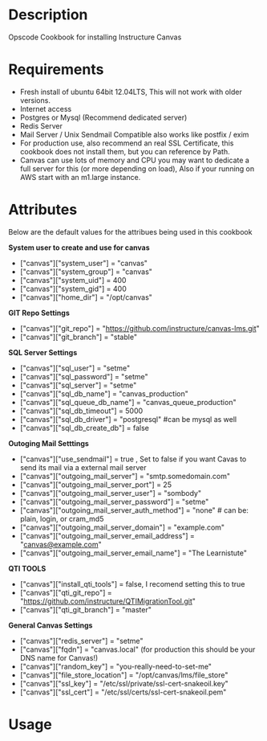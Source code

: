 Description
===========

Opscode Cookbook for installing Instructure Canvas 

Requirements
============
* Fresh install of ubuntu 64bit 12.04LTS, This will not work with older versions.
* Internet access 
* Postgres or Mysql (Recommend dedicated server)
* Redis Server
* Mail Server / Unix Sendmail Compatible also works like postfix / exim
* For production use, also recommend an real SSL Certificate, this cookbook does not install them, but you can reference by Path.
* Canvas can use lots of memory and CPU you may want to dedicate a full server for this (or more depending on load), Also if your running on AWS
start with an m1.large instance.


Attributes
==========
Below are the default values for the attribues being used in this cookbook

**System user to create and use for canvas**
* ["canvas"]["system_user"]  = "canvas"
* ["canvas"]["system_group"] = "canvas"
* ["canvas"]["system_uid"]   = 400
* ["canvas"]["system_gid"]   = 400
* ["canvas"]["home_dir"]     = "/opt/canvas"

**GIT Repo Settings**
* ["canvas"]["git_repo"]     = "https://github.com/instructure/canvas-lms.git"
* ["canvas"]["git_branch"]   = "stable"

**SQL Server Settings**
* ["canvas"]["sql_user"]     = "setme"
* ["canvas"]["sql_password"] = "setme"
* ["canvas"]["sql_server"]   = "setme"
* ["canvas"]["sql_db_name"]  = "canvas_production"
* ["canvas"]["sql_queue_db_name"]  = "canvas_queue_production"
* ["canvas"]["sql_db_timeout"]     = 5000
* ["canvas"]["sql_db_driver"]      = "postgresql" #can be mysql as well
* ["canvas"]["sql_db_create_db"]   = false

**Outoging Mail Setttings**
* ["canvas"]["use_sendmail"] = true , Set to false if you want Cavas to send its mail via a external mail server
* ["canvas"]["outgoing_mail_server"] = "smtp.somedomain.com"
* ["canvas"]["outgoing_mail_server_port"] = 25
* ["canvas"]["outgoing_mail_server_user"] = "sombody"
* ["canvas"]["outgoing_mail_server_password"] = "setme"
* ["canvas"]["outgoing_mail_server_auth_method"] = "none" # can be: plain, login, or cram_md5
* ["canvas"]["outgoing_mail_server_domain"] = "example.com"
* ["canvas"]["outgoing_mail_server_email_address"] = "canvas@example.com"
* ["canvas"]["outgoing_mail_server_email_name"] = "The Learnistute"

**QTI TOOLS**
* ["canvas"]["install_qti_tools"] = false, I recomend setting this to true
* ["canvas"]["qti_git_repo"] = "https://github.com/instructure/QTIMigrationTool.git"
* ["canvas"]["qti_git_branch"] = "master"

**General Canvas Settings**
* ["canvas"]["redis_server"] = "setme"
* ["canvas"]["fqdn"] = "canvas.local" (for production this should be your DNS name for Canvas!)
* ["canvas"]["random_key"] = "you-really-need-to-set-me"
* ["canvas"]["file_store_location"] = "/opt/canvas/lms/file_store"
* ["canvas"]["ssl_key"] = "/etc/ssl/private/ssl-cert-snakeoil.key"
* ["canvas"]["ssl_cert"] = "/etc/ssl/certs/ssl-cert-snakeoil.pem"


Usage
=====

